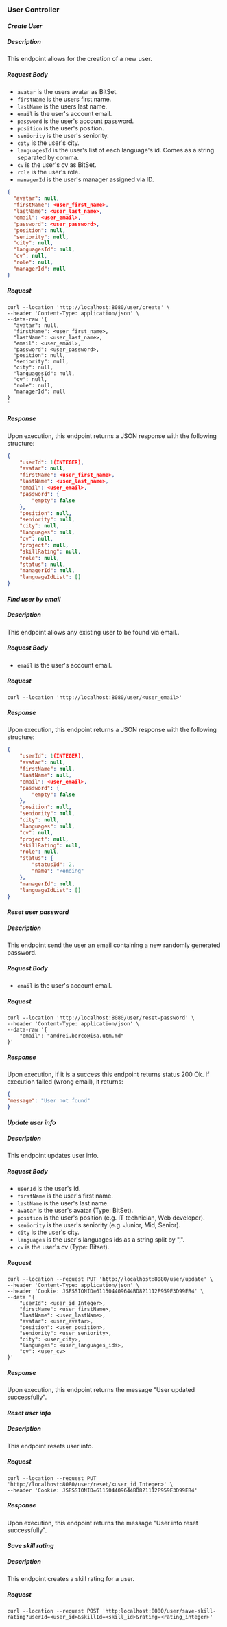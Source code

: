 ### **User Controller**
#### _Create User_
##### Description
This endpoint allows for the creation of a new user.
##### Request Body
* `avatar` is the users avatar as BitSet.
* `firstName` is the users first name.
* `lastName` is the users last name.
* `email` is the user's account email.
* `password` is the user's account password.
* `position` is the user's position.
* `seniority` is the user's seniority.
* `city` is the user's city.
* `languagesId` is the user's list of each language's id. Comes as a string separated by comma.
* `cv` is the user's cv as BitSet.
* `role` is the user's role.
* `managerId` is the user's manager assigned via ID.
``` JSON
{
  "avatar": null,
  "firstName": <user_first_name>,
  "lastName": <user_last_name>,
  "email": <user_email>,
  "password": <user_password>,
  "position": null,
  "seniority": null,
  "city": null,
  "languagesId": null,
  "cv": null,
  "role": null,
  "managerId": null
}
```
##### Request
``` Curl
curl --location 'http://localhost:8080/user/create' \
--header 'Content-Type: application/json' \
--data-raw '{
  "avatar": null,
  "firstName": <user_first_name>,
  "lastName": <user_last_name>,
  "email": <user_email>,
  "password": <user_password>,
  "position": null,
  "seniority": null,
  "city": null,
  "languagesId": null,
  "cv": null,
  "role": null,
  "managerId": null
}
'
```
##### Response
Upon execution, this endpoint returns a JSON response with the following structure:
``` JSON
{
    "userId": 1(INTEGER),
    "avatar": null,
    "firstName": <user_first_name>,
    "lastName": <user_last_name>,
    "email": <user_email>,
    "password": {
        "empty": false
    },
    "position": null,
    "seniority": null,
    "city": null,
    "languages": null,
    "cv": null,
    "project": null,
    "skillRating": null,
    "role": null,
    "status": null,
    "managerId": null,
    "languageIdList": []
}
```

#### _Find user by email_
##### Description
This endpoint allows any existing user to be found via email..
##### Request Body
* `email` is the user's account email.
##### Request
``` Curl
curl --location 'http://localhost:8080/user/<user_email>'
```
##### Response
Upon execution, this endpoint returns a JSON response with the following structure:
``` JSON
{
    "userId": 1(INTEGER),
    "avatar": null,
    "firstName": null,
    "lastName": null,
    "email": <user_email>,
    "password": {
        "empty": false
    },
    "position": null,
    "seniority": null,
    "city": null,
    "languages": null,
    "cv": null,
    "project": null,
    "skillRating": null,
    "role": null,
    "status": {
        "statusId": 2,
        "name": "Pending"
    },
    "managerId": null,
    "languageIdList": []
}
```

#### _Reset user password_
##### Description
This endpoint send the user an email containing a new randomly generated password.
##### Request Body
* `email` is the user's account email.
##### Request
``` Curl
curl --location 'http://localhost:8080/user/reset-password' \
--header 'Content-Type: application/json' \
--data-raw '{
    "email": "andrei.berco@isa.utm.md"
}'
```
##### Response
Upon execution, if it is a success this endpoint returns status 200 Ok.
If execution failed (wrong email), it returns:
```JSON
{
"message": "User not found"
}
```

#### _Update user info_
##### Description
This endpoint updates user info.
##### Request Body
* `userId` is the user's id.
* `firstName` is the user's first name.
* `lastName` is the user's last name.
* `avatar` is the user's avatar (Type: BitSet).
* `position` is the user's position (e.g. IT technician, Web developer).
* `seniority` is the user's seniority (e.g. Junior, Mid, Senior).
* `city` is the user's city.
* `languages` is the user's languages ids as a string split by ",".
* `cv` is the user's cv (Type: Bitset).
##### Request
```Curl
curl --location --request PUT 'http://localhost:8080/user/update' \
--header 'Content-Type: application/json' \
--header 'Cookie: JSESSIONID=611504409644BD821112F959E3D99EB4' \
--data '{
    "userId": <user_id_Integer>,
    "firstName": <user_firstName>,
    "lastName": <user_lastName>,
    "avatar": <user_avatar>,
    "position": <user_position>,
    "seniority": <user_seniority>,
    "city": <user_city>,
    "languages": <user_languages_ids>,
    "cv": <user_cv>
}'
```
##### Response
Upon execution, this endpoint returns the message "User updated successfully".

#### _Reset user info_
##### Description
This endpoint resets user info.
##### Request
```Curl
curl --location --request PUT 'http://localhost:8080/user/reset/<user_id_Integer>' \
--header 'Cookie: JSESSIONID=611504409644BD821112F959E3D99EB4'
```
##### Response
Upon execution, this endpoint returns the message "User info reset successfully".


#### _Save skill rating_
##### Description
This endpoint creates a skill rating for a user.
##### Request
```Curl
curl --location --request POST 'http:localhost:8080/user/save-skill-rating?userId=<user_id>&skillId=<skill_id>&rating=<rating_integer>'
```
